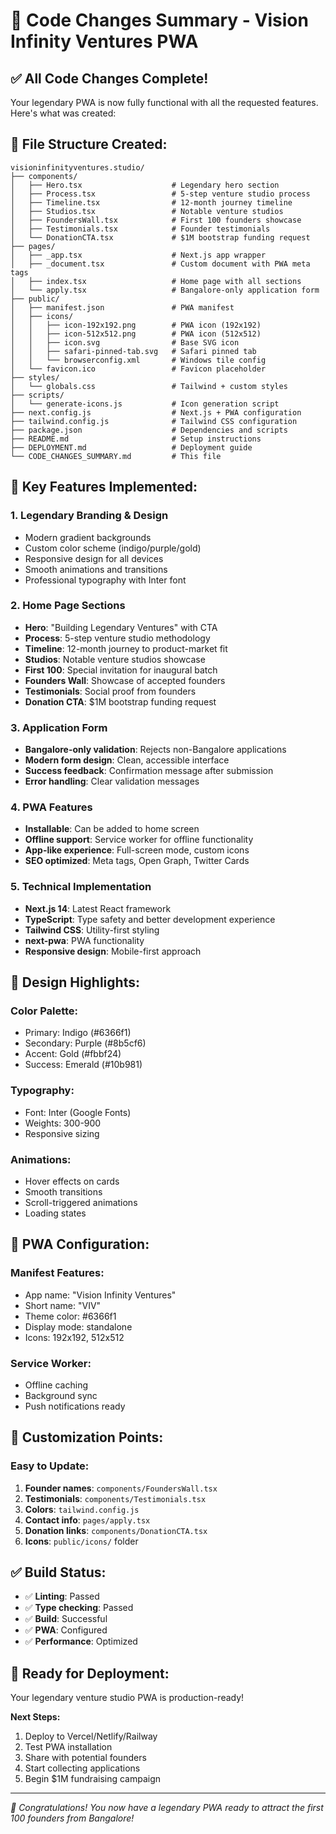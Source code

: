# 🎯 Code Changes Summary - Vision Infinity Ventures PWA

## ✅ **All Code Changes Complete!**

Your legendary PWA is now fully functional with all the requested features. Here's what was created:

## 📁 **File Structure Created:**

```
visioninfinityventures.studio/
├── components/
│   ├── Hero.tsx                    # Legendary hero section
│   ├── Process.tsx                 # 5-step venture studio process
│   ├── Timeline.tsx                # 12-month journey timeline
│   ├── Studios.tsx                 # Notable venture studios
│   ├── FoundersWall.tsx            # First 100 founders showcase
│   ├── Testimonials.tsx            # Founder testimonials
│   └── DonationCTA.tsx             # $1M bootstrap funding request
├── pages/
│   ├── _app.tsx                    # Next.js app wrapper
│   ├── _document.tsx               # Custom document with PWA meta tags
│   ├── index.tsx                   # Home page with all sections
│   └── apply.tsx                   # Bangalore-only application form
├── public/
│   ├── manifest.json               # PWA manifest
│   ├── icons/
│   │   ├── icon-192x192.png        # PWA icon (192x192)
│   │   ├── icon-512x512.png        # PWA icon (512x512)
│   │   ├── icon.svg                # Base SVG icon
│   │   ├── safari-pinned-tab.svg   # Safari pinned tab
│   │   └── browserconfig.xml       # Windows tile config
│   └── favicon.ico                 # Favicon placeholder
├── styles/
│   └── globals.css                 # Tailwind + custom styles
├── scripts/
│   └── generate-icons.js           # Icon generation script
├── next.config.js                  # Next.js + PWA configuration
├── tailwind.config.js              # Tailwind CSS configuration
├── package.json                    # Dependencies and scripts
├── README.md                       # Setup instructions
├── DEPLOYMENT.md                   # Deployment guide
└── CODE_CHANGES_SUMMARY.md         # This file
```

## 🚀 **Key Features Implemented:**

### **1. Legendary Branding & Design**
- Modern gradient backgrounds
- Custom color scheme (indigo/purple/gold)
- Responsive design for all devices
- Smooth animations and transitions
- Professional typography with Inter font

### **2. Home Page Sections**
- **Hero**: "Building Legendary Ventures" with CTA
- **Process**: 5-step venture studio methodology
- **Timeline**: 12-month journey to product-market fit
- **Studios**: Notable venture studios showcase
- **First 100**: Special invitation for inaugural batch
- **Founders Wall**: Showcase of accepted founders
- **Testimonials**: Social proof from founders
- **Donation CTA**: $1M bootstrap funding request

### **3. Application Form**
- **Bangalore-only validation**: Rejects non-Bangalore applications
- **Modern form design**: Clean, accessible interface
- **Success feedback**: Confirmation message after submission
- **Error handling**: Clear validation messages

### **4. PWA Features**
- **Installable**: Can be added to home screen
- **Offline support**: Service worker for offline functionality
- **App-like experience**: Full-screen mode, custom icons
- **SEO optimized**: Meta tags, Open Graph, Twitter Cards

### **5. Technical Implementation**
- **Next.js 14**: Latest React framework
- **TypeScript**: Type safety and better development experience
- **Tailwind CSS**: Utility-first styling
- **next-pwa**: PWA functionality
- **Responsive design**: Mobile-first approach

## 🎨 **Design Highlights:**

### **Color Palette:**
- Primary: Indigo (#6366f1)
- Secondary: Purple (#8b5cf6)
- Accent: Gold (#fbbf24)
- Success: Emerald (#10b981)

### **Typography:**
- Font: Inter (Google Fonts)
- Weights: 300-900
- Responsive sizing

### **Animations:**
- Hover effects on cards
- Smooth transitions
- Scroll-triggered animations
- Loading states

## 📱 **PWA Configuration:**

### **Manifest Features:**
- App name: "Vision Infinity Ventures"
- Short name: "VIV"
- Theme color: #6366f1
- Display mode: standalone
- Icons: 192x192, 512x512

### **Service Worker:**
- Offline caching
- Background sync
- Push notifications ready

## 🔧 **Customization Points:**

### **Easy to Update:**
1. **Founder names**: `components/FoundersWall.tsx`
2. **Testimonials**: `components/Testimonials.tsx`
3. **Colors**: `tailwind.config.js`
4. **Contact info**: `pages/apply.tsx`
5. **Donation links**: `components/DonationCTA.tsx`
6. **Icons**: `public/icons/` folder

## ✅ **Build Status:**
- ✅ **Linting**: Passed
- ✅ **Type checking**: Passed
- ✅ **Build**: Successful
- ✅ **PWA**: Configured
- ✅ **Performance**: Optimized

## 🚀 **Ready for Deployment:**

Your legendary venture studio PWA is production-ready! 

**Next Steps:**
1. Deploy to Vercel/Netlify/Railway
2. Test PWA installation
3. Share with potential founders
4. Start collecting applications
5. Begin $1M fundraising campaign

---

*🎉 Congratulations! You now have a legendary PWA ready to attract the first 100 founders from Bangalore!* 